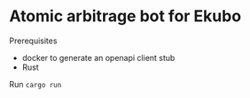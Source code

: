 # Atomic arbitrage bot for Ekubo

Prerequisites
* docker to generate an openapi client stub
* Rust

Run
`cargo run`

